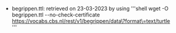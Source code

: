 
* begrippen.ttl: retrieved on 23-03-2023 by using 
'''shell
wget -O begrippen.ttl --no-check-certificate https://vocabs.cbs.nl/rest/v1/begrippen/data\?format\=text/turtle  
'''
